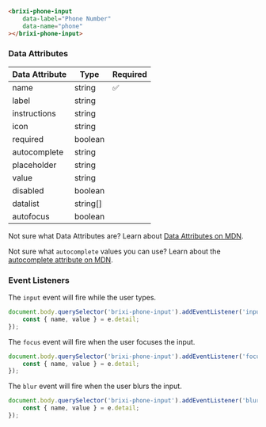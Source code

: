 ```html
<brixi-phone-input
    data-label="Phone Number"
    data-name="phone"
></brixi-phone-input>
```

### Data Attributes

| Data Attribute | Type | Required |
| -------------- | ---- | -------- |
| name | string | ✅ |
| label | string | |
| instructions | string | |
| icon | string | |
| required | boolean | |
| autocomplete | string | |
| placeholder | string | |
| value | string | |
| disabled | boolean | |
| datalist | string[] | |
| autofocus | boolean | |

Not sure what Data Attributes are? Learn about [Data Attributes on MDN](https://developer.mozilla.org/en-US/docs/Web/HTML/Global_attributes/data-*).

Not sure what `autocomplete` values you can use? Learn about the [autocomplete attribute on MDN](https://developer.mozilla.org/en-US/docs/Web/HTML/Attributes/autocomplete).

### Event Listeners

The `input` event will fire while the user types.

```typescript
document.body.querySelector('brixi-phone-input').addEventListener('input', (e) => {
    const { name, value } = e.detail;
});
```

The `focus` event will fire when the user focuses the input.

```typescript
document.body.querySelector('brixi-phone-input').addEventListener('focus', (e) => {
    const { name, value } = e.detail;
});
```

The `blur` event will fire when the user blurs the input.

```typescript
document.body.querySelector('brixi-phone-input').addEventListener('blur', (e) => {
    const { name, value } = e.detail;
});
```
